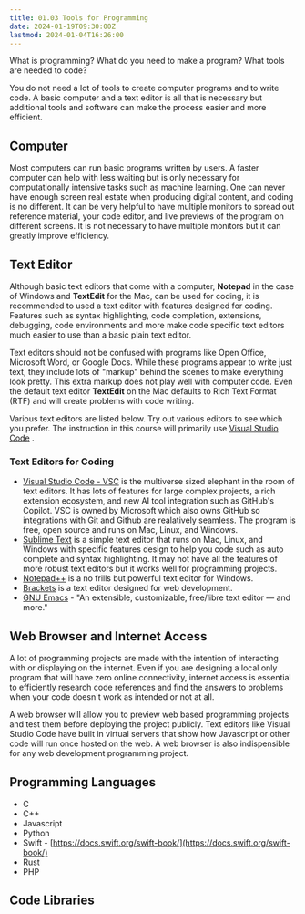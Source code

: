 ```yaml
---
title: 01.03 Tools for Programming
date: 2024-01-19T09:30:00Z
lastmod: 2024-01-04T16:26:00
---
```


What is programming? What do you need to make a program? What tools are needed to code?

You do not need a lot of tools to create computer programs and to write code. A basic computer and a text editor is all that is necessary but additional tools and software can make the process easier and more efficient.

## Computer

Most computers can run basic programs written by users. A faster computer can help with less waiting but is only necessary for computationally intensive tasks such as machine learning. One can never have enough screen real estate when producing digital content, and coding is no different. It can be very helpful to have multiple monitors to spread out reference material, your code editor, and live previews of the program on different screens. It is not necessary to have multiple monitors but it can greatly improve efficiency.

## Text Editor

Although basic text editors that come with a computer, **Notepad** in the case of Windows and **TextEdit** for the Mac, can be used for coding, it is recommended to used a text editor with features designed for coding. Features such as syntax highlighting, code completion, extensions, debugging, code environments and more make code specific text editors much easier to use than a basic plain text editor.

Text editors should not be confused with programs like Open Office, Microsoft Word, or Google Docs. While these programs appear to write just text, they include lots of "markup" behind the scenes to make everything look pretty. This extra markup does not play well with computer code. Even the default text editor **TextEdit** on the Mac defaults to Rich Text Format (RTF) and will create problems with code writing.

Various text editors are listed below. Try out various editors to see which you prefer. The instruction in this course will primarily use [Visual Studio Code](https://code.visualstudio.com/) .

### Text Editors for Coding

- [Visual Studio Code - VSC](https://code.visualstudio.com/) is the multiverse sized elephant in the room of text editors. It has lots of features for large complex projects, a rich extension ecosystem, and new AI tool integration such as GitHub's Copilot. VSC is owned by Microsoft which also owns GitHub so integrations with Git and Github are realatively seamless. The program is free, open source and runs on Mac, Linux, and Windows.
- [Sublime Text](https://www.sublimetext.com/) is a simple text editor that runs on Mac, Linux, and Windows with specific features design to help you code such as auto complete and syntax highlighting. It may not have all the features of more robust text editors but it works well for programming projects.
- [Notepad++](https://notepad-plus-plus.org/) is a no frills but powerful text editor for Windows.
- [Brackets](https://brackets.io/) is a text editor designed for web development.
- [GNU Emacs](https://www.gnu.org/software/emacs/) - "An extensible, customizable, free/libre text editor — and more."

## Web Browser and Internet Access

A lot of programming projects are made with the intention of interacting with or displaying on the internet. Even if you are designing a local only program that will have zero online connectivity, internet access is essential to efficiently research code references and find the answers to problems when your code doesn't work as intended or not at all.

A web browser will allow you to preview web based programming projects and test them before deploying the project publicly. Text editors like Visual Studio Code have built in virtual servers that show how Javascript or other code will run once hosted on the web. A web browser is also indispensible for any web development programming project.

## Programming Languages

- C
- C++
- Javascript
- Python
- Swift - [https://docs.swift.org/swift-book/](https://docs.swift.org/swift-book/)
- Rust
- PHP

## Code Libraries
